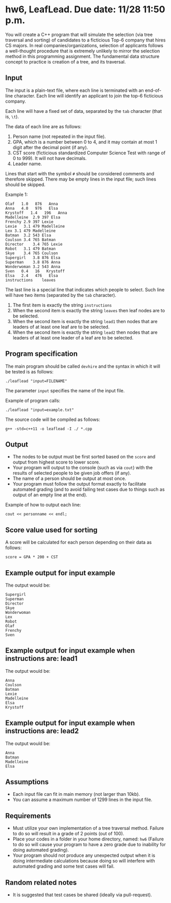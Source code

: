 # hw6, LeafLead. Due date: 11/28 11:50 p.m.

You will create a C++ program that will simulate the selection (via tree traversal and sorting) of candidates to a ficticious Top-6 company that hires CS majors.
In real companies/organizations, selection of applicants follows a well-thought procedure that is extremely unlikely to mirror the selection method in this programming assignment.
The fundamental data structure concept to practice is creation of a tree, and its traversal.

## Input

The input is a plain-text file, where each line is terminated with an end-of-line character.
Each line will identify an applicant to join the top-6 ficticious company.

Each line will have a fixed set of data, separated by the `tab` character (that is, `\t`).

The data of each line are as follows:

  1. Person name (not repeated in the input file).
  1. GPA, which is a number between 0 to 4, and it may contain at most 1 digit after the decimal point (if any).
  1. CST score (ficticious standardized Computer Science Test with range of 0 to 999). It will not have decimals.
  1. Leader name.

Lines that start with the symbol `#` should be considered comments and therefore skipped. There may be empty lines in the input file; such lines should be skipped.

Example 1:

    Olaf   1.0   876   Anna
    Anna   4.0   976   Elsa
    Krystoff   1.4   196   Anna
    Madelleine	2.9	397	Elsa
    Frenchy	2.9	397	Lexie
    Lexie	3.1	479	Madelleine
    Lex	3.1	479	Madelleine
    Batman	3.2	543	Elsa
    Coulson	3.4	765	Batman
    Director	3.4	765	Lexie
    Robot	3.1	479	Batman
    Skye	3.4	765	Coulson
    Supergirl	3.8	876	Elsa
    Superman	3.8	876	Anna
    Wonderwoman	3.2	543	Anna
    Sven   0.4   16   Krystoff
    Elsa   2.4   476   Elsa
    instructions	leaves

The last line is a special line that indicates which people to select.
Such line will have two items (separated by the `tab` character).

1. The first item is exactly the string `instructions`
1. When the second item is exactly the string `leaves` then leaf nodes are to be selected.
1. When the second item is exactly the string `lead1` then nodes that are leaders of at least one leaf are to be selected.
1. When the second item is exactly the string `lead2` then nodes that are leaders of at least one leader of a leaf are to be selected.

## Program specification

The main program should be called `devhire` and the syntax in which it will be tested is as follows:

`./leaflead "input=FILENAME"`

The parameter `input` specifies the name of the input file.

Example of program calls:

`./leaflead "input=example.txt"`

The source code will be compiled as follows:

`g++ -std=c++11 -o leaflead -I ./ *.cpp`

## Output

* The nodes to be output must be first sorted based on the `score` and output from highest score to lower score.
* Your program will output to the console (such as via `cout`) with the results of selected people to be given job offers (if any).
* The name of a person should be output at most once.
* Your program must follow the output format exactly to facilitate automated grading (and to avoid failing test cases due to things such as output of an empty line at the end).

Example of how to output each line:

`cout << personname << endl;`

## Score value used for sorting

A score will be calculated for each person depending on their data as follows:

`score = GPA * 200 + CST`

## Example output for input example

The output would be:

    Supergirl
    Superman
    Director
    Skye
    Wonderwoman
    Lex
    Robot
    Olaf
    Frenchy
    Sven

## Example output for input example when instructions are: lead1

The output would be:

    Anna
    Coulson
    Batman
    Lexie
    Madelleine
    Elsa
    Krystoff

## Example output for input example when instructions are: lead2

The output would be:

    Anna
    Batman
    Madelleine
    Elsa

## Assumptions

* Each input file can fit in main memory (not larger than 10kb).
* You can assume a maximum number of 1299 lines in the input file.

## Requirements

* Must utilize your own implementation of a tree traversal method. Failure to do so will result in a grade of 2 points (out of 100).
* Place your codes in a folder in your home directory, named: `hw6` (Failure to do so will cause your program to have a zero grade due to inability for doing automated grading).
* Your program should not produce any unexpected output when it is doing intermediate calculations because doing so will interfere with automated grading and some test cases will fail.

## Random related notes

  * It is suggested that test cases be shared (ideally via pull-request).
